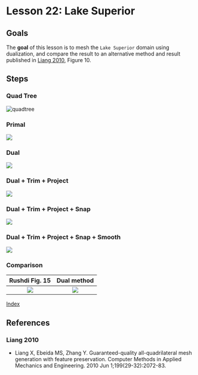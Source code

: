 # Lesson 22: Lake Superior

## Goals

The **goal** of this lesson is to mesh the `Lake Superior` domain using dualization, and compare the result to an alternative method and result published in [Liang 2010](#liang-2010), Figure 10.

## Steps

### Quad Tree

![quadtree](fig/LakeSuperior5date2021-12-15.png)

### Primal

![](fig/LakeSuperior2date2021-12-15.png)

### Dual

![](fig/LakeSuperiorDPdate2021-12-15.png)

### Dual + Trim + Project

![](fig/LakeSuperior4date2021-12-15.png)

### Dual + Trim + Project + Snap

![](fig/LakeSuperior7date2021-12-15.png)

### Dual + Trim + Project + Snap + Smooth

![](fig/LakeSuperior6date2021-12-15.png)

### Comparison

| Rushdi Fig. 15 | Dual method |
|:---:|:---:|
| ![](fig/liang_2010_fig_10.png) | ![](fig/LakeSuperior6date2021-12-15.png) | 

[Index](README.md)

## References

### Liang 2010

* Liang X, Ebeida MS, Zhang Y. Guaranteed-quality all-quadrilateral mesh generation with feature preservation. Computer Methods in Applied Mechanics and Engineering. 2010 Jun 1;199(29-32):2072-83.
